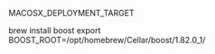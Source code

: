 MACOSX_DEPLOYMENT_TARGET

brew install boost
export BOOST_ROOT=/opt/homebrew/Cellar/boost/1.82.0_1/
